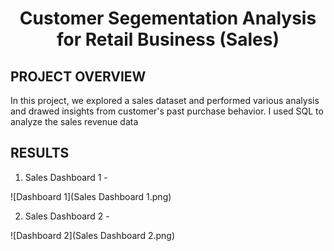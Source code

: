 # <p align = 'center'>Customer Segementation Analysis for Retail Business (Sales)</p>

## PROJECT OVERVIEW

 In this project, we explored a sales dataset and performed various analysis and drawed insights from customer's past purchase behavior. I used SQL to analyze the sales revenue data

 ## RESULTS

1. Sales Dashboard 1 - 

![Dashboard 1](Sales Dashboard 1.png)


2. Sales Dashboard 2 - 

![Dashboard 2](Sales Dashboard 2.png)



